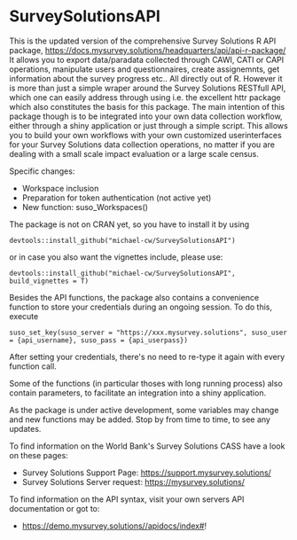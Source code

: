 # SurveySolutionsAPI

This is the updated version of the comprehensive Survey Solutions R API package, https://docs.mysurvey.solutions/headquarters/api/api-r-package/ It allows you to export data/paradata collected through CAWI, CATI or CAPI operations, manipulate users and questionnaires, create assignemnts, get information about the survey progress etc.. All directly out of R. However it is more than just a simple wraper around the Survey Solutions RESTfull API, which one can easily address through using i.e. the excellent httr package which also constitutes the basis for this package. The main intention of this package though is to be integrated into your own data collection workflow, either through a shiny application or just through a simple script. This allows you to build your own workflows with your own customized userinterfaces for your Survey Solutions data collection operations, no matter if you are dealing with a small scale impact evaluation or a large scale census.

Specific changes:

- Workspace inclusion
- Preparation for token authentication (not active yet)
- New function: suso_Workspaces()

The package is not on CRAN yet, so you have to install it by using

```
devtools::install_github("michael-cw/SurveySolutionsAPI")

```
or in case you also want the vignettes include, please use:
```
devtools::install_github("michael-cw/SurveySolutionsAPI", build_vignettes = T)

```
Besides the API functions, the package also contains a convenience function to store your credentials during an ongoing session. To do this, execute
```
suso_set_key(suso_server = "https://xxx.mysurvey.solutions", suso_user = {api_username}, suso_pass = {api_userpass})
```
After setting your credentials, there's no need to re-type it again with every function call.

Some of the functions (in particular thoses with long running process) also contain parameters, to facilitate an integration into a shiny application.

As the package is under active development, some variables may change and new functions may be added. Stop by from time to time, to see any updates.


To find information on the World Bank's Survey Solutions CASS have a look on these pages:
- Survey Solutions Support Page: https://support.mysurvey.solutions/
- Survey Solutions Server request: https://mysurvey.solutions/

To find information on the API syntax, visit your own servers API documentation or got to:
- https://demo.mysurvey.solutions//apidocs/index#!

